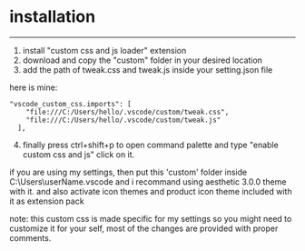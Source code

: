 # installation 
___

1. install "custom css and js loader" extension
2. download and copy the "custom" folder in your desired location
3. add the path of tweak.css and tweak.js inside your setting.json file

here is mine: 
```
"vscode_custom_css.imports": [
    "file:///C:/Users/hello/.vscode/custom/tweak.css",
    "file:///C:/Users/hello/.vscode/custom/tweak.js"
  ],
```

4. finally press ctrl+shift+p to open command palette and type "enable custom css and js" click on it.


if you are using my settings, then put this 'custom' folder inside C:\Users\userName\.vscode
and i recommand using aesthetic 3.0.0 theme with it. 
and also activate icon themes and product icon theme included with it as extension pack


note: this custom css is made specific for my settings so you might need to customize it for your self,
most of the changes are provided with proper comments. 
